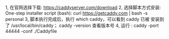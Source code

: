 1, 在官网选择下载: https://caddyserver.com/download
2, 选择脚本方式安装: One-step installer script (bash): 
	curl https://getcaddy.com | bash -s personal
3, 脚本执行完成后，执行 which caddy，可以看到 caddy 已被
	安装到了 /usr/local/bin/caddy；
	caddy -version 查看版本号
4, 运行 : caddy -port 44444 -conf ./Caddyfile


